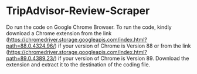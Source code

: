 # TripAdvisor-Review-Scraper
Do run the code on Google Chrome Browser. To run the code, kindly download a Chrome extension from the link (https://chromedriver.storage.googleapis.com/index.html?path=88.0.4324.96/)  if your version of Chrome is Version 88 or from the link (https://chromedriver.storage.googleapis.com/index.html?path=89.0.4389.23/) if your version of Chrome is Version 89. Download the extension and extract it to the destination of the coding file.
